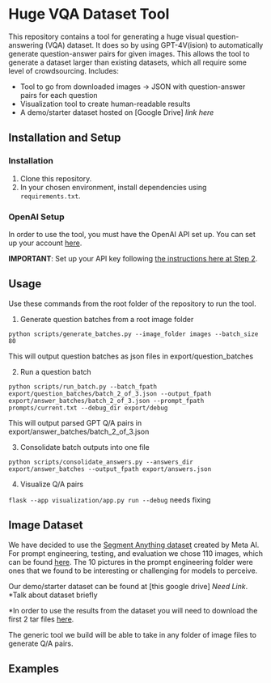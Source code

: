 # Huge VQA Dataset Tool

This repository contains a tool for generating a huge visual question-answering (VQA) dataset. It does so by
using GPT-4V(ision) to automatically generate question-answer pairs for given images. This allows the tool
to generate a dataset larger than existing datasets, which all require some level of crowdsourcing.
Includes:
- Tool to go from downloaded images -> JSON with question-answer pairs for each question
- Visualization tool to create human-readable results
- A demo/starter dataset hosted on [Google Drive] *link here*

## Installation and Setup

### Installation
1. Clone this repository.
2. In your chosen environment, install dependencies using `requirements.txt`.

### OpenAI Setup
In order to use the tool, you must have the OpenAI API set up. You can set up your account [here](https://openai.com/blog/openai-api).

**IMPORTANT**: Set up your API key following [the instructions here at Step 2](https://platform.openai.com/docs/quickstart?context=python).

## Usage
Use these commands from the root folder of the repository to run the tool.

1. Generate question batches from a root image folder

```python scripts/generate_batches.py --image_folder images --batch_size 80```

This will output question batches as json files in export/question_batches

2. Run a question batch

```python scripts/run_batch.py --batch_fpath export/question_batches/batch_2_of_3.json --output_fpath export/answer_batches/batch_2_of_3.json --prompt_fpath prompts/current.txt --debug_dir export/debug```

This will output parsed GPT Q/A pairs in export/answer_batches/batch_2_of_3.json

3. Consolidate batch outputs into one file

```python scripts/consolidate_answers.py --answers_dir export/answer_batches --output_fpath export/answers.json```

4. Visualize Q/A pairs

```flask --app visualization/app.py run --debug``` needs fixing

## Image Dataset
We have decided to use the [Segment Anything dataset](https://segment-anything.com/dataset/index.html)
created by Meta AI. For prompt engineering, testing, and evaluation we chose 110 images, which
can be found [here](./image_subset). The 10 pictures in the prompt engineering folder were
ones that we found to be interesting or challenging for models to perceive.

Our demo/starter dataset can be found at [this google drive] *Need Link*. *Talk about dataset briefly

*In order to use the results from the dataset you will need to download the first 2 tar files [here](https://scontent-iad3-2.xx.fbcdn.net/m1/v/t6/An8MNcSV8eixKBYJ2kyw6sfPh-J9U4tH2BV7uPzibNa0pu4uHi6fyXdlbADVO4nfvsWpTwR8B0usCARHTz33cBQNrC0kWZsD1MbBWjw.txt?ccb=10-5&oh=00_AfDnBt9Rekikl1latWWVAvKIVv8JbNoXcY__FqIcWaYbTQ&oe=65A314D8&_nc_sid=0fdd51).

The generic tool we build will be able to take in any folder of image files to generate
Q/A pairs.

## Examples
